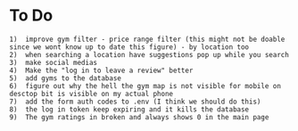 # To Do

    1)  improve gym filter - price range filter (this might not be doable since we wont know up to date this figure) - by location too
    2)  when searching a location have suggestions pop up while you search
    3)  make social medias
    4)  Make the "log in to leave a review" better
    5)  add gyms to the database
    6)  figure out why the hell the gym map is not visible for mobile on desctop bit is visible on my actual phone
    7)  add the form auth codes to .env (I think we should do this)
    8)  the log in token keep expiring and it kills the database
    9)  The gym ratings in broken and always shows 0 in the main page
